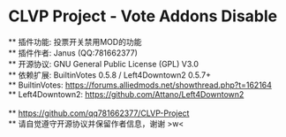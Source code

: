 # CLVP Project - Vote Addons Disable

** 插件功能: 投票开关禁用MOD的功能
</br>
** 插件作者: Janus (QQ:781662377)
</br>
** 开源协议: GNU General Public License (GPL) V3.0
</br>
** 依赖扩展: BuiltinVotes 0.5.8 / Left4Downtown2 0.5.7+
</br>
** BuiltinVotes: https://forums.alliedmods.net/showthread.php?t=162164
</br>
** Left4Downtown2: https://github.com/Attano/Left4Downtown2
</br>
</br>
** https://github.com/qq781662377/CLVP-Project
</br>
** 请自觉遵守开源协议并保留作者信息，谢谢 >w<